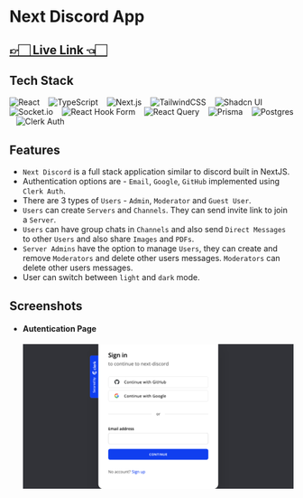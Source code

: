 # Next Discord App

## [👉🏻 Live Link 👈🏻](https://next-discord.onrender.com/)

## Tech Stack

![React](https://img.shields.io/badge/React-20232A?style=for-the-badge&logo=react&logoColor=61DAFB)
&nbsp;&nbsp;
![TypeScript](https://img.shields.io/badge/typescript-%23007ACC.svg?style=for-the-badge&logo=typescript&logoColor=white)
&nbsp;&nbsp;
![Next.js](https://img.shields.io/badge/-Next.js-000?style=for-the-badge&logo=Next.js)
&nbsp;&nbsp;
![TailwindCSS](https://img.shields.io/badge/tailwindcss-2874A6.svg?style=for-the-badge&logo=tailwind-css&logoColor=white)
&nbsp;&nbsp;
![Shadcn UI](https://img.shields.io/badge/-Shadcn%20UI-0088ff?style=for-the-badge&logo=shadcn)
&nbsp;&nbsp;
![Socket.io](https://img.shields.io/badge/Socket.io-FF5f00.svg?style=for-the-badge&logo=socket.io&badgeColor=010101)
&nbsp;&nbsp;
![React Hook Form](https://img.shields.io/badge/React%20Hook%20Form-3F0080.svg?style=for-the-badge&logo=reacthookform&logoColor=white)
&nbsp;&nbsp;
![React Query](https://img.shields.io/badge/-React%20Query-FF4154?style=for-the-badge&logo=react%20query&logoColor=white)
&nbsp;&nbsp;
![Prisma](https://img.shields.io/badge/Prisma-1E8449?style=for-the-badge&logo=Prisma&logoColor=white)
&nbsp;&nbsp;
![Postgres](https://img.shields.io/badge/postgres-%23316192.svg?style=for-the-badge&logo=postgresql&logoColor=white)
&nbsp;&nbsp;
![Clerk Auth](https://img.shields.io/badge/Clerk%20Auth-444?style=for-the-badge&logo=Clerk&logoColor=white)

## Features

-   `Next Discord` is a full stack application similar to discord built in NextJS.
-   Authentication options are - `Email`, `Google`, `GitHub` implemented using `Clerk Auth`.
-   There are 3 types of `Users` - `Admin`, `Moderator` and `Guest User`.
-   `Users` can create `Servers` and `Channels`. They can send invite link to join a `Server`.
-   `Users` can have group chats in `Channels` and also send `Direct Messages` to other `Users` and also share `Images` and `PDFs`.
-   `Server Admins` have the option to manage `Users`, they can create and remove `Moderators` and delete other users messages. `Moderators` can delete other users messages.
-   User can switch between `light` and `dark` mode.

## Screenshots

-   #### Autentication Page
    <img src="./public/images/auth.png">

